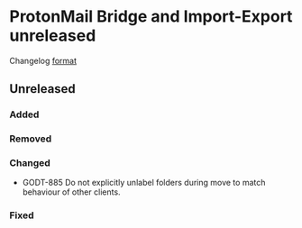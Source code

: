 # ProtonMail Bridge and Import-Export unreleased

Changelog [format](http://keepachangelog.com/en/1.0.0/)

## Unreleased

### Added

### Removed

### Changed
* GODT-885 Do not explicitly unlabel folders during move to match behaviour of other clients.

### Fixed
